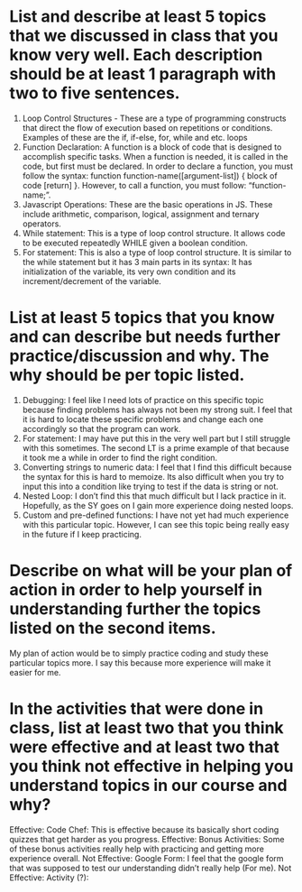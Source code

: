 #  List and describe at least 5 topics that we discussed in class that you know very well. Each description should be at least 1 paragraph with two to five sentences.
  1.  Loop Control Structures - These are a type of programming constructs that direct the flow of execution based on repetitions or conditions. Examples of these are the if, if-else, for, while and etc. loops
2. Function Declaration: A function is a block of code that is designed to accomplish specific tasks. When a function is needed, it is called in the code, but first must be declared. In order to declare a function, you must follow the syntax: function function-name([argument-list]) { block of code [return] }. However, to call a function, you must follow: “function-name;”.
3. Javascript Operations: These are the basic operations in JS. These include arithmetic, comparison, logical, assignment and ternary operators.
4. While statement: This is a type of loop control structure. It allows code to be executed repeatedly WHILE given a boolean condition.
5. For statement: This is also a type of loop control structure. It is similar to the while statement but it has 3 main parts in its syntax: It has initialization of the variable, its very own condition and its increment/decrement of the variable.
# List at least 5 topics that you know and can describe but needs further practice/discussion and why.  The why should be per topic listed.  
1. Debugging: I feel like I need lots of practice on this specific topic because finding problems has always not been my strong suit. I feel that it is hard to locate these specific problems and change each one accordingly so that the program can work.
2. For statement: I may have put this in the very well part but I still struggle with this sometimes. The second LT is a prime example of that because it took me a while in order to find the right condition.
3. Converting strings to numeric data: I feel that I find this difficult because the syntax for this is hard to memoize. Its also difficult when you try to input this into a condition like trying to test if the data is string or not.
4. Nested Loop: I don’t find this that much difficult but I lack practice in it. Hopefully, as the SY goes on I gain more experience doing nested loops.
5. Custom and pre-defined functions: I have not yet had much experience with this particular topic. However, I can see this topic being really easy in the future if I keep practicing.
# Describe on what will be your plan of action in order to help yourself in understanding further the topics listed on the second items.
My plan of action would be to simply practice coding and study these particular topics more. I say this because more experience will make it easier for me.
# In the activities that were done in class, list at least two that you think were effective and at least two that you think not effective in helping you understand topics in our course and why?
Effective: Code Chef: This is effective because its basically short coding quizzes that get harder as you progress. 
Effective: Bonus Activities: Some of these bonus activities really help with practicing and getting more experience overall.
Not Effective: Google Form: I feel that the google form that was supposed to test our understanding didn’t really help (For me).
Not Effective: Activity (?): 
